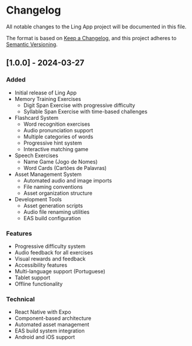 # Changelog

All notable changes to the Ling App project will be documented in this file.

The format is based on [Keep a Changelog](https://keepachangelog.com/en/1.0.0/),
and this project adheres to [Semantic Versioning](https://semver.org/spec/v2.0.0.html).

## [1.0.0] - 2024-03-27

### Added
- Initial release of Ling App
- Memory Training Exercises
  - Digit Span Exercise with progressive difficulty
  - Syllable Span Exercise with time-based challenges
- Flashcard System
  - Word recognition exercises
  - Audio pronunciation support
  - Multiple categories of words
  - Progressive hint system
  - Interactive matching game
- Speech Exercises
  - Name Game (Jogo de Nomes)
  - Word Cards (Cartões de Palavras)
- Asset Management System
  - Automated audio and image imports
  - File naming conventions
  - Asset organization structure
- Development Tools
  - Asset generation scripts
  - Audio file renaming utilities
  - EAS build configuration

### Features
- Progressive difficulty system
- Audio feedback for all exercises
- Visual rewards and feedback
- Accessibility features
- Multi-language support (Portuguese)
- Tablet support
- Offline functionality

### Technical
- React Native with Expo
- Component-based architecture
- Automated asset management
- EAS build system integration
- Android and iOS support 